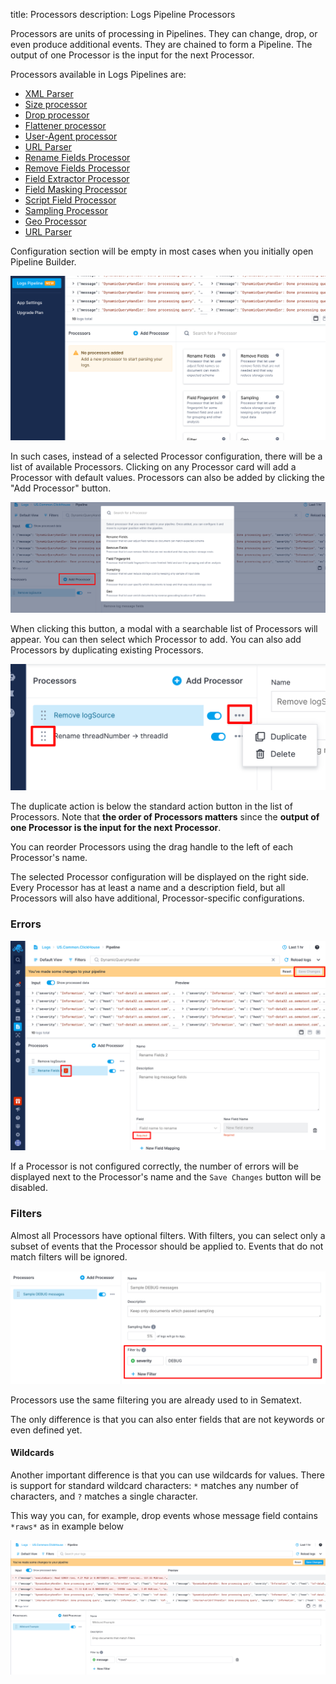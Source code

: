 title: Processors
description: Logs Pipeline Processors

Processors are units of processing in Pipelines. They can change, drop, or even produce additional events. They are chained to form a Pipeline. The output of one Processor is the input for the next Processor.

Processors available in Logs Pipelines are:

- [XML Parser](../logs/xml-parser)
- [Size processor](../logs/size-processor)
- [Drop processor](../logs/drop-processor)
- [Flattener processor](../logs/flattener-processor)
- [User-Agent processor](../logs/user-Agent-processor)
- [URL Parser](../logs/url-parser)
- [Rename Fields Processor](../logs/rename-fields-processor)
- [Remove Fields Processor](../logs/remove-fields-processor)
- [Field Extractor Processor](../logs/field-extractor-processor)
- [Field Masking Processor](../logs/field-masking-processor)
- [Script Field Processor](../logs/script-field-processor)
- [Sampling Processor](../logs/sampling-processor)
- [Geo Processor](../logs/geo-processor)
- [URL Parser](../logs/url-parser)

Configuration section will be empty in most cases when you initially open Pipeline Builder.

![Empty Pipeline](../images/logs/pipelines/empty-pipeline.png)

In such cases, instead of a selected Processor configuration, there will be a list of available Processors. Clicking on any Processor card will add a Processor with default values. Processors can also be added by clicking the "Add Processor" button.

![Add Processor](../images/logs/pipelines/add-processor.png)

When clicking this button, a modal with a searchable list of Processors will appear. You can then select which Processor to add.
You can also add Processors by duplicating existing Processors.

![Processor Actions](../images/logs/pipelines/processor-actions.png)

The duplicate action is below the standard action button in the list of Processors. Note that **the order of Processors matters** since the **output of one Processor is the input for the next Processor**. 

You can reorder Processors using the drag handle to the left of each Processor's name.

The selected Processor configuration will be displayed on the right side. Every Processor has at least a name and a description field, but all Processors will also have additional, Processor-specific configurations.

### Errors
![Processor Errors](../images/logs/pipelines/processor-errors.png)

If a Processor is not configured correctly, the number of errors will be displayed next to the Processor's name and the `Save Changes` button will be disabled.

### Filters
Almost all Processors have optional filters. With filters, you can select only a subset of events that the Processor should be applied to. Events that do not match filters will be ignored.

![Processor Filters](../images/logs/pipelines/processor-filters.png)

Processors use the same filtering you are already used to in Sematext. 

The only difference is that you can also enter fields that are not keywords or even defined yet. 

#### Wildcards
Another important difference is that you can use wildcards for values. There is support for standard wildcard characters: `*` matches any number of characters, and `?` matches a single character.

This way you can, for example, drop events whose message field contains `*raws*` as in example below

![Wildcards_Filtering](../images/logs/pipelines/wildcards-filtering.png)

